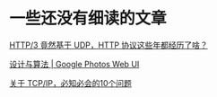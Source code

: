 # 一些还没有细读的文章

[HTTP/3 竟然基于 UDP，HTTP 协议这些年都经历了啥？](https://zhuanlan.zhihu.com/p/68012355)

[设计与算法 | Google Photos Web UI](https://mp.weixin.qq.com/s/XZw5yI_PBcD7VXO0NxnyNw)

[关于 TCP/IP，必知必会的10个问题](https://zhuanlan.zhihu.com/p/72587882)
